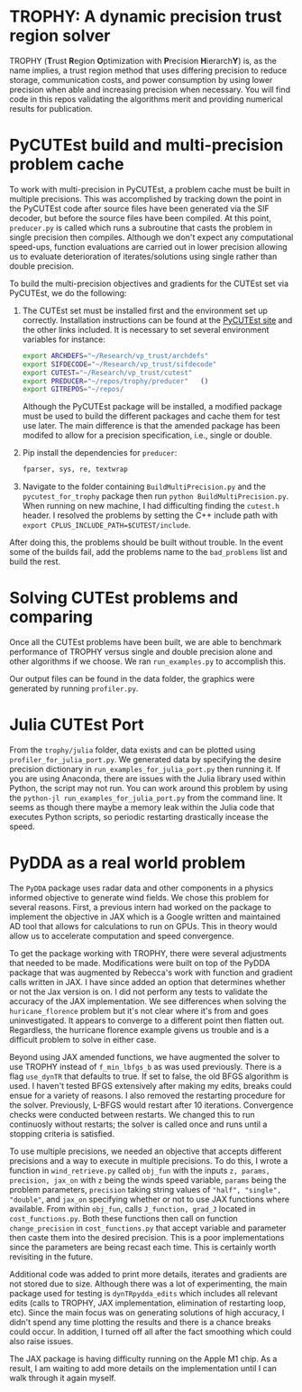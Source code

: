 # TROPHY: A dynamic precision trust region solver

TROPHY (**T**rust **R**egion **O**ptimization with **P**recision **H**ierarch**Y**) is, as the name implies, a trust region method that uses differing precision to reduce storage, communication costs, and power consumption by using lower precision when able and increasing precision when necessary. You will find code in this repos validating the algorithms merit and providing numerical results for publication. 



# PyCUTEst build and multi-precision problem cache

To work with multi-precision in PyCUTEst, a problem cache must be built in multiple precisions. This was accomplished by tracking down the point in the PyCUTEst code after source files have been generated via the SIF decoder, but before the source files have been compiled. At this point, `preducer.py` is called which runs a subroutine that casts the problem in single precision then compiles. Although we don't expect any computational speed-ups, function evaluations are carried out in lower precision allowing us to evaluate deterioration of iterates/solutions using single rather than double precision. 

To build the multi-precision objectives and gradients for the CUTEst set via PyCUTEst, we do the following:
1. The CUTEst set must be installed first and the environment set up correctly. Installation instructions can be found at the [PyCUTEst site](https://jfowkes.github.io/pycutest/_build/html/install.html) and the other links included. It is necessary to set several environment variables for instance:
    ```sh
    export ARCHDEFS="~/Research/vp_trust/archdefs"
    export SIFDECODE="~/Research/vp_trust/sifdecode"
    export CUTEST="~/Research/vp_trust/cutest"
    export PREDUCER="~/repos/trophy/preducer"   ()
    export GITREPOS="~/repos/
    ```
    Although the PyCUTEst package will be installed, a modified package must be used to build the different packages and cache them for test use later. The main difference is that the amended package has been modifed to allow for a precision specification, i.e., single or double. 

2. Pip install the dependencies for `preducer`:
    ```python
    fparser, sys, re, textwrap
    ```
    
3. Navigate to the folder containing `BuildMultiPrecision.py` and the `pycutest_for_trophy` package then run `python BuildMultiPrecision.py`. When running on new machine, I had difficulting finding the `cutest.h` header. I resolved the problems by setting the C++ include path with `export CPLUS_INCLUDE_PATH=$CUTEST/include`. 

After doing this, the problems should be built without trouble. In the event some of the builds fail, add the problems name to the `bad_problems`  list and build the rest.


# Solving CUTEst problems and comparing

Once all the CUTEst problems have been built, we are able to benchmark performance of TROPHY versus single and double precision alone and other algorithms if we choose. We ran `run_examples.py` to accomplish this. 

Our output files can be found in the data folder, the graphics were generated by running `profiler.py`.


# Julia CUTEst Port
From the `trophy/julia` folder, data exists and can be plotted using `profiler_for_julia_port.py`. We generated data by specifying the desire precision dictionary in `run_examples_for_julia_port.py` then running it. If you are using Anaconda, there are issues with the Julia library used within Python, the script may not run. You can work around this problem by using the `python-jl run_examples_for_julia_port.py` from the command line. It seems as though there maybe a memory leak within the Julia code that executes Python scripts, so periodic restarting drastically incease the speed. 

# PyDDA as a real world problem 

The `PyDDA` package uses radar data and other components in a physics informed objective to generate wind fields. We chose this problem for several reasons. First, a previous intern had worked on the package to implement the objective in JAX which is a Google written and maintained AD tool that allows for calculations to run on GPUs. This in theory would allow us to accelerate computation and speed convergence. 

To get the package working with TROPHY, there were several adjustments that needed to be made. Modifications were built on top of the PyDDA package that was augmented by Rebecca's work with function and gradient calls written in JAX. I have since added an option that determines whether or not the Jax version is on. I did not perform any tests to validate the accuracy of the JAX implementation. We see differences when solving the `huricane_florence` problem but it's not clear where it's from and goes uninvestigated. It appears to converge to a different point then flatten out. Regardless, the hurricane florence example givens us trouble and is a difficult problem to solve in either case. 

Beyond using JAX amended functions, we have augmented the solver to use TROPHY instead of `f_min_lbfgs_b` as was used previously. There is a flag `use_dynTR` that defaults to true. If set to false, the old BFGS algorithm is used. I haven't tested BFGS extensively after making my edits, breaks could ensue for a variety of reasons. I also removed the restarting procedure for the solver. Previously, L-BFGS would restart after 10 iterations. Convergence checks were conducted between restarts. We changed this to run continuosly without restarts; the solver is called once and runs until a stopping criteria is satisfied.

To use multiple precisions, we needed an objective that accepts different precisions and a way to execute in multiple precisions. To do this, I wrote a function in `wind_retrieve.py` called `obj_fun`  with the inputs `z, params, precision, jax_on` with `z` being the winds speed variable, `params` being the problem parameters,  `precision` taking string values of `"half", "single", "double"`, and `jax_on` specifying whether or not to use JAX functions where available. From within `obj_fun`, calls `J_function, grad_J` located in `cost_functions.py`. Both these functions then call on function `change_precision` in `cost_functions.py` that accept variable and parameter then caste them into the desired precision. This is a poor implementations since the parameters are being recast each time. This is certainly worth revisiting in the  future. 

Additional code was added to print more details, iterates and gradients are not stored due to size. Although there was a lot of experimenting, the main package used for testing is `dynTRpydda_edits` which includes all relevant edits (calls to TROPHY, JAX implementation, elimination of restarting loop, etc). Since the main focus was on generating solutions of high accuracy, I didn't spend any time plotting the results and there is a chance breaks could occur. In addition, I turned off all after the fact smoothing which could also raise issues. 

The JAX package is having difficulty running on the Apple M1 chip. As a result, I am waiting to add more details on the implementation until I can walk through it again myself.




